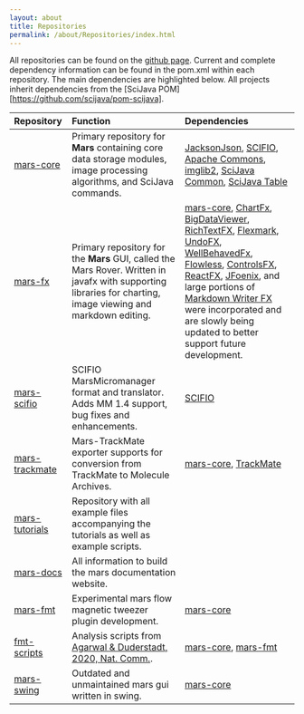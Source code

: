 ```yaml
---
layout: about
title: Repositories
permalink: /about/Repositories/index.html
---
```


All repositories can be found on the [github page](https://github.com/duderstadt-lab). Current and complete dependency information can be found in the pom.xml within each repository. The main dependencies are highlighted below. All projects inherit dependencies from the [SciJava POM][https://github.com/scijava/pom-scijava].

| Repository     | Function     | Dependencies    |
| :------------- | :------------- | :---------------|
| [mars-core](https://github.com/duderstadt-lab/mars-core)       | Primary repository for **Mars** containing core data storage modules, image processing algorithms, and SciJava commands.       |  [JacksonJson](https://github.com/FasterXML/jackson), [SCIFIO](https://scif.io), [Apache Commons](https://commons.apache.org), [imglib2](https://github.com/imglib/imglib2), [SciJava Common](https://github.com/scijava/scijava-common), [SciJava Table](https://github.com/scijava/scijava-table)         |
| [mars-fx](https://github.com/duderstadt-lab/mars-fx)       | Primary repository for the **Mars** GUI, called the Mars Rover. Written in javafx with supporting libraries for charting, image viewing and markdown editing.       |     [mars-core](https://github.com/duderstadt-lab/mars-core), [ChartFx](https://github.com/GSI-CS-CO/chart-fx), [BigDataViewer](https://github.com/bigdataviewer), [RichTextFX](https://github.com/FXMisc/RichTextFX), [Flexmark](https://github.com/vsch/flexmark-java), [UndoFX](https://github.com/FXMisc/UndoFX), [WellBehavedFx](https://github.com/FXMisc/WellBehavedFX), [Flowless](https://github.com/FXMisc/Flowless), [ControlsFX](https://github.com/controlsfx/controlsfx), [ReactFX](https://github.com/TomasMikula/ReactFX), [JFoenix](https://github.com/jfoenixadmin/JFoenix),  and large portions of [Markdown Writer FX](https://github.com/JFormDesigner/markdown-writer-fx) were incorporated and are slowly being updated to better support future development.             |
| [mars-scifio](https://github.com/duderstadt-lab/mars-scifio)      | SCIFIO MarsMicromanager format and translator. Adds MM 1.4 support, bug fixes and enhancements.  |  [SCIFIO](https://scif.io)  |
| [mars-trackmate](https://github.com/duderstadt-lab/mars-trackmate)      | Mars-TrackMate exporter supports for conversion from TrackMate to Molecule Archives. |    [mars-core](https://github.com/duderstadt-lab/mars-core), [TrackMate](https://github.com/fiji/TrackMate)      |
| [mars-tutorials](https://github.com/duderstadt-lab/mars-tutorials)       | Repository with all example files accompanying the tutorials as well as example scripts.       |                 |
| [mars-docs](https://github.com/duderstadt-lab/mars-docs)       | All information to build the mars documentation website.       |                 |
| [mars-fmt](https://github.com/duderstadt-lab/mars-fmt)      | Experimental mars flow magnetic tweezer plugin development.      |      [mars-core](https://github.com/duderstadt-lab/mars-core)           |
| [fmt-scripts](https://github.com/duderstadt-lab/fmt-scripts)       | Analysis scripts from [Agarwal & Duderstadt, 2020, Nat. Comm.](https://www.nature.com/articles/s41467-020-18456-y).      |    [mars-core](https://github.com/duderstadt-lab/mars-core), [mars-fmt](https://github.com/duderstadt-lab/mars-fmt)           |
| [mars-swing](https://github.com/duderstadt-lab/mars-swing)       | Outdated and unmaintained mars gui written in swing.       |   [mars-core](https://github.com/duderstadt-lab/mars-core)         |
